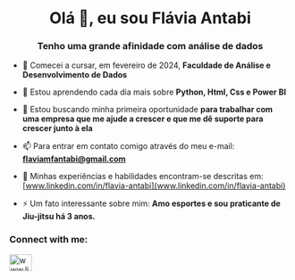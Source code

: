 <h1 align="center">Olá 👋, eu sou Flávia Antabi</h1>
<h3 align="center">Tenho uma grande afinidade com análise de dados</h3>

- 🔭 Comecei a cursar, em fevereiro de 2024, **Faculdade de Análise e Desenvolvimento de Dados**

- 🌱 Estou aprendendo cada dia mais sobre **Python, Html, Css e Power BI**

- 👯 Estou buscando minha primeira oportunidade **para trabalhar com uma empresa que me ajude a crescer e que me dê suporte para crescer junto à ela**

- 📫 Para entrar em contato comigo através do meu e-mail: **flaviamfantabi@gmail.com**

- 📄 Minhas experiências e habilidades encontram-se descritas em: [www.linkedin.com/in/flavia-antabi](www.linkedin.com/in/flavia-antabi)

- ⚡ Um fato interessante sobre mim: **Amo esportes e sou praticante de Jiu-jitsu há 3 anos.**

<h3 align="left">Connect with me:</h3>
<p align="left">
<a href="https://linkedin.com/in/www.linkedin.com/in/flavia-antabi" target="blank"><img align="center" src="https://raw.githubusercontent.com/rahuldkjain/github-profile-readme-generator/master/src/images/icons/Social/linked-in-alt.svg" alt="www.linkedin.com/in/flavia-antabi" height="30" width="40" /></a>
</p>



<!---
- 👋 Hi, I’m @flaviamfa
- 👀 I’m interested in ...
- 🌱 I’m currently learning ...
- 💞️ I’m looking to collaborate on ...
- 📫 How to reach me ...
- 😄 Pronouns: ...
- ⚡ Fun fact: ...

<!---
flaviamfa/flaviamfa is a ✨ special ✨ repository because its `README.md` (this file) appears on your GitHub profile.
You can click the Preview link to take a look at your changes.
--->
